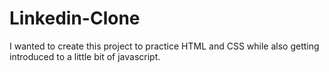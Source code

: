 # Linkedin-Clone
I wanted to create this project to practice HTML and CSS while also getting introduced to a little bit of javascript.
